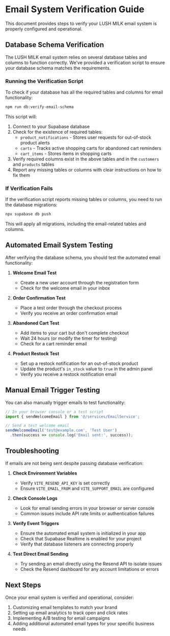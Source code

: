 # Email System Verification Guide

This document provides steps to verify your LUSH MILK email system is properly configured and operational.

## Database Schema Verification

The LUSH MILK email system relies on several database tables and columns to function correctly. We've provided a verification script to ensure your database schema matches the requirements.

### Running the Verification Script

To check if your database has all the required tables and columns for email functionality:

```bash
npm run db:verify-email-schema
```

This script will:
1. Connect to your Supabase database
2. Check for the existence of required tables:
   - `product_notifications` - Stores user requests for out-of-stock product alerts
   - `carts` - Tracks active shopping carts for abandoned cart reminders
   - `cart_items` - Stores items in shopping carts
3. Verify required columns exist in the above tables and in the `customers` and `products` tables
4. Report any missing tables or columns with clear instructions on how to fix them

### If Verification Fails

If the verification script reports missing tables or columns, you need to run the database migrations:

```bash
npx supabase db push
```

This will apply all migrations, including the email-related tables and columns.

## Automated Email System Testing

After verifying the database schema, you should test the automated email functionality:

1. **Welcome Email Test**
   - Create a new user account through the registration form
   - Check for the welcome email in your inbox

2. **Order Confirmation Test**
   - Place a test order through the checkout process
   - Verify you receive an order confirmation email

3. **Abandoned Cart Test**
   - Add items to your cart but don't complete checkout
   - Wait 24 hours (or modify the timer for testing)
   - Check for a cart reminder email

4. **Product Restock Test**
   - Set up a restock notification for an out-of-stock product
   - Update the product's `in_stock` value to `true` in the admin panel
   - Verify you receive a restock notification email

## Manual Email Trigger Testing

You can also manually trigger emails to test functionality:

```javascript
// In your browser console or a test script
import { sendWelcomeEmail } from '@/services/EmailService';

// Send a test welcome email
sendWelcomeEmail('test@example.com', 'Test User')
  .then(success => console.log('Email sent:', success));
```

## Troubleshooting

If emails are not being sent despite passing database verification:

1. **Check Environment Variables**
   - Verify `VITE_RESEND_API_KEY` is set correctly
   - Ensure `VITE_EMAIL_FROM` and `VITE_SUPPORT_EMAIL` are configured

2. **Check Console Logs**
   - Look for email sending errors in your browser or server console
   - Common issues include API rate limits or authentication failures

3. **Verify Event Triggers**
   - Ensure the automated email system is initialized in your app
   - Check that Supabase Realtime is enabled for your project
   - Verify that database listeners are connecting properly

4. **Test Direct Email Sending**
   - Try sending an email directly using the Resend API to isolate issues
   - Check the Resend dashboard for any account limitations or errors

## Next Steps

Once your email system is verified and operational, consider:

1. Customizing email templates to match your brand
2. Setting up email analytics to track open and click rates
3. Implementing A/B testing for email campaigns
4. Adding additional automated email types for your specific business needs 